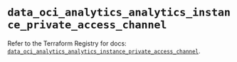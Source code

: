 # `data_oci_analytics_analytics_instance_private_access_channel`

Refer to the Terraform Registry for docs: [`data_oci_analytics_analytics_instance_private_access_channel`](https://registry.terraform.io/providers/oracle/oci/6.18.0/docs/data-sources/analytics_analytics_instance_private_access_channel).
